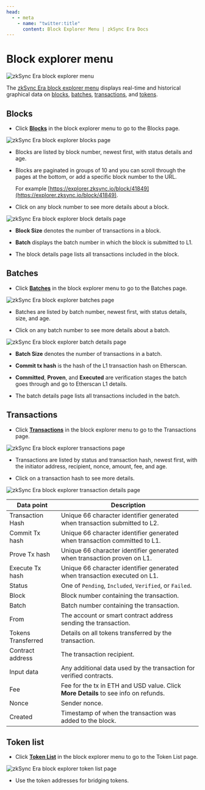 ```yaml
---
head:
  - - meta
    - name: "twitter:title"
      content: Block Explorer Menu | zkSync Era Docs
---
```


# Block explorer menu

![zkSync Era block explorer menu](../../assets/images/block-explorer-menu.png)

The [zkSync Era block explorer menu](https://explorer.zksync.io/) displays real-time and historical graphical data on [blocks](#blocks), [batches](#batches), [transactions](#transactions), and [tokens](#token-list).

## Blocks

- Click [**Blocks**](https://explorer.zksync.io/blocks/) in the block explorer menu to go to the Blocks page.

![zkSync Era block explorer blocks page](../../assets/images/blocks.png)

- Blocks are listed by block number, newest first, with status details and age.

- Blocks are paginated in groups of 10 and you can scroll through the pages at the bottom, or add a specific block number to the URL.

  For example [https://explorer.zksync.io/block/41849](https://explorer.zksync.io/block/41849).

- Click on any block number to see more details about a block.

![zkSync Era block explorer block details page](../../assets/images/block-details.png)

- **Block Size** denotes the number of transactions in a block.

- **Batch** displays the batch number in which the block is submitted to L1.

- The block details page lists all transactions included in the block.

## Batches

- Click [**Batches**](https://explorer.zksync.io/batches/) in the block explorer menu to go to the Batches page.

![zkSync Era block explorer batches page](../../assets/images/batches.png)

- Batches are listed by batch number, newest first, with status details, size, and age.

- Click on any batch number to see more details about a batch.

![zkSync Era block explorer batch details page](../../assets/images/batch-details.png)

- **Batch Size** denotes the number of transactions in a batch.

- **Commit tx hash** is the hash of the L1 transaction hash on Etherscan.

- **Committed**, **Proven**, and **Executed** are verification stages the batch goes through and go to Etherscan L1 details.

- The batch details page lists all transactions included in the batch.

## Transactions

- Click [**Transactions**](https://explorer.zksync.io/transactions/) in the block explorer menu to go to the Transactions page.

![zkSync Era block explorer transactions page](../../assets/images/transactions.png)

- Transactions are listed by status and transaction hash, newest first, with the initiator address, recipient, nonce, amount, fee, and age.

- Click on a transaction hash to see more details.

![zkSync Era block explorer transaction details page](../../assets/images/transaction-details.png)

| Data point         | Description                                                                         |
| ------------------ | ----------------------------------------------------------------------------------- |
| Transaction Hash   | Unique 66 character identifier generated when transaction submitted to L2.          |
| Commit Tx hash     | Unique 66 character identifier generated when transaction committed to L1.          |
| Prove Tx hash      | Unique 66 character identifier generated when transaction proven on L1.             |
| Execute Tx hash    | Unique 66 character identifier generated when transaction executed on L1.           |
| Status             | One of `Pending`, `Included`, `Verified`, or `Failed`.                              |
| Block              | Block number containing the transaction.                                            |
| Batch              | Batch number containing the transaction.                                            |
| From               | The account or smart contract address sending the transaction.                      |
| Tokens Transferred | Details on all tokens transferred by the transaction.                               |
| Contract address   | The transaction recipient.                                                          |
| Input data         | Any additional data used by the transaction for verified contracts.                 |
| Fee                | Fee for the tx in ETH and USD value. Click **More Details** to see info on refunds. |
| Nonce              | Sender nonce.                                                                       |
| Created            | Timestamp of when the transaction was added to the block.                           |

## Token list

- Click [**Token List**](https://explorer.zksync.io/tokenlist) in the block explorer menu to go to the Token List page.

![zkSync Era block explorer token list page](../../assets/images/token-list.png)

- Use the token addresses for bridging tokens.
